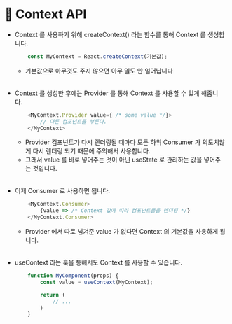 # 🔔 Context API

- Context 를 사용하기 위해 createContext() 라는 함수를 통해 Context 를 생성합니다. 
    ```js
        const MyContext = React.createContext(기본값);
    ```
    - 기본값으로 아무것도 주지 않으면 아무 일도 안 일어납니다 <br/><br/>

- Context 를 생성한 후에는 Provider 를 통해 Context 를 사용할 수 있게 해줍니다.
    ```js
        <MyContext.Provider value={ /* some value */}>
            // 다른 컴포넌트를 부른다.
        </MyContext>
    ```
    - Provider 컴포넌트가 다시 렌더링될 때마다 모든 하위 Consumer 가 의도치않게 다시 렌더링 되기 때문에 주의해서 사용합니다. 
    - 그래서 value 를 바로 넣어주는 것이 아닌 useState 로 관리하는 값을 넣어주는 것입니다.<br/><br/>

- 이제 Consumer 로 사용하면 됩니다.
    ```js
        <MyContext.Consumer>
            {value => /* Context 값에 따라 컴포넌트들을 렌더링 */}
        </MyContext.Consumer>
    ```
    - Provider 에서 따로 넘겨준 value 가 없다면 Context 의 기본값을 사용하게 됩니다. <br/><br/>

- useContext 라는 훅을 통해서도 Context 를 사용할 수 있습니다.
    ```js
        function MyComponent(props) {
            const value = useContext(MyContext);

            return (
                // ...
            )
        }
    ```
